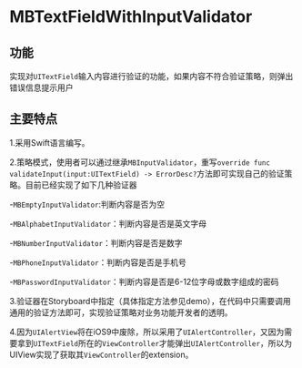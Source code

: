 # MBTextFieldWithInputValidator

## 功能

实现对`UITextField`输入内容进行验证的功能，如果内容不符合验证策略，则弹出错误信息提示用户

## 主要特点

1.采用Swift语言编写。

2.策略模式，使用者可以通过继承`MBInputValidator`，重写`override func validateInput(input:UITextField) -> ErrorDesc?`方法即可实现自己的验证策略。目前已经实现了如下几种验证器

 -`MBEmptyInputValidator`:判断内容是否为空
 
 -`MBAlphabetInputValidator`：判断内容是否是英文字母
 
 -`MBNumberInputValidator`：判断内容是否是数字
 
 -`MBPhoneInputValidator`：判断内容是否是手机号
 
 -`MBPasswordInputValidator`：判断内容是否是6-12位字母或数字组成的密码
 
 3.验证器在Storyboard中指定（具体指定方法参见demo），在代码中只需要调用通用的验证方法即可，实现验证策略对业务功能开发者的透明。
 
 4.因为`UIAlertView`将在iOS9中废除，所以采用了`UIAlertController`，又因为需要拿到`UITextField`所在的`ViewController`才能弹出`UIAlertController`，所以为UIView实现了获取其`ViewController`的extension。

